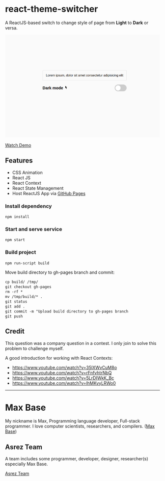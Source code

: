 # react-theme-switcher

A ReactJS-based switch to change style of page from **Light** to **Dark** or versa.

[![](theme-switcher.gif)](https://basemax.github.io/react-theme-switcher/)

[Watch Demo](https://basemax.github.io/react-theme-switcher)

## Features

- CSS Animation
- React JS
- React Context
- React State Management
- Host ReactJS App via [GitHub Pages](https://pages.github.com/)

### Install dependency

```
npm install
```

### Start and serve service

```
npm start
```

### Build project

```
npm run-script build
```

Move build directory to gh-pages branch and commit:

```
cp build/ /tmp/
git checkout gh-pages
rm -rf *
mv /tmp/build/* .
git status
git add .
git commit -m "Upload build directory to gh-pages branch
git push
```

## Credit

This question was a company  question in a contest. I only join to solve this problem to challenge myself.

A good introduction for working with React Contexts:
- https://www.youtube.com/watch?v=35lXWvCuM8o
- https://www.youtube.com/watch?v=rFnfvhtrNbQ
- https://www.youtube.com/watch?v=5LrDIWkK_Bc
- https://www.youtube.com/watch?v=lhMKvyLRWo0

---------

# Max Base

My nickname is Max, Programming language developer, Full-stack programmer. I love computer scientists, researchers, and compilers. ([Max Base](https://maxbase.org/))

## Asrez Team

A team includes some programmer, developer, designer, researcher(s) especially Max Base.

[Asrez Team](https://www.asrez.com/)
